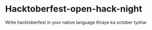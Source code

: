 # Hacktoberfest-open-hack-night
Write hacktoberfest in your native language
Kiraye ka october tyohar 
